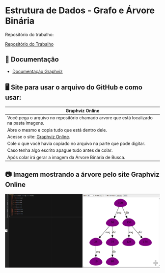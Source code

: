 
# Estrutura de Dados - Grafo e Árvore Binária

Repositório do trabalho:

[Repositório do Trabalho](https://github.com/Luna-Phantom/Trabalho-Estrutura-de-Dados)

## 📔 Documentação 
- [Documentação Graphviz](https://graphviz.readthedocs.io/en/stable/)

## 🖥️ Site para usar o arquivo do GitHub e como usar:

| Graphviz Online | 
|-------|
| Você pega o arquivo no repositório chamado arvore que está localizado na pasta imagens.
| Abre o mesmo e copia tudo que está dentro dele.
| Acesse o site: [Graphviz Online](https://dreampuf.github.io/GraphvizOnline/).
| Cole o que você havia copiado no arquivo na parte que pode digitar.
| Caso tenha algo escrito apague tudo antes de colar.
| Após colar irá gerar a imagem da Árvore Binária de Busca.

## 📷 Imagem mostrando a árvore pelo site Graphviz Online
![📷](https://raw.githubusercontent.com/Luna-Phantom/Trabalho-Estrutura-de-dados/main/imagens/grafo_online.png)

